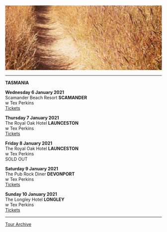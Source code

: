 ![](data/image/news/tourbanner2.jpg)

* * * * *

**TASMANIA**

**Wednesday 6 January 2021**\
Scamander Beach Resort **SCAMANDER**\
w Tex Perkins\
[Tickets](https://www.moshtix.com.au/v2/event/tex-perkins-friends/124020)

**Thursday 7 January 2021**\
The Royal Oak Hotel **LAUNCESTON**\
w Tex Perkins\
[Tickets](https://royaloakhotel.oztix.com.au/outlet/event/f0716767-d483-41be-b0a2-19e422dcf592?Event=119614)

**Friday 8 January 2021**\
The Royal Oak Hotel **LAUNCESTON**\
w Tex Perkins\
SOLD OUT

**Saturday 9 January 2021**\
The Pub Rock Diner **DEVONPORT**\
w Tex Perkins\
[Tickets](https://moshtix.com.au/v2/event/tex-perkins-friends/123685)

**Sunday 10 January 2021**\
The Longley Hotel **LONGLEY**\
w Tex Perkins\
[Tickets](https://www.moshtix.com.au/v2/event/tex-perkins-friends/123686)


* * * * *

[Tour Archive](tour/archive)
